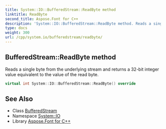 ```yaml
---
title: System::IO::BufferedStream::ReadByte method
linktitle: ReadByte
second_title: Aspose.Font for C++
description: 'System::IO::BufferedStream::ReadByte method. Reads a single byte from the underlying stream and returns a 32-bit integer value equivalent to the value of the read byte in C++.'
type: docs
weight: 300
url: /cpp/system.io/bufferedstream/readbyte/
---
```

## BufferedStream::ReadByte method


Reads a single byte from the underlying stream and returns a 32-bit integer value equivalent to the value of the read byte.

```cpp
virtual int System::IO::BufferedStream::ReadByte() override
```

## See Also

* Class [BufferedStream](../)
* Namespace [System::IO](../../)
* Library [Aspose.Font for C++](../../../)
